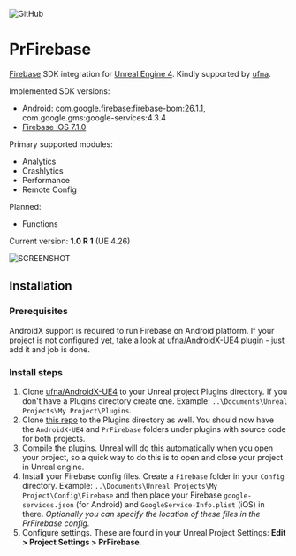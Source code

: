 ![GitHub](https://img.shields.io/github/license/nprudnikov/PrFirebase)

# PrFirebase

[Firebase](https://firebase.google.com/) SDK integration for [Unreal Engine 4](https://www.unrealengine.com/). Kindly supported by [ufna](https://github.com/ufna).

Implemented SDK versions:
* Android: com.google.firebase:firebase-bom:26.1.1, com.google.gms:google-services:4.3.4
* [Firebase iOS 7.1.0](https://github.com/firebase/firebase-ios-sdk/releases/tag/CocoaPods-7.1.0)

Primary supported modules:
* Analytics
* Crashlytics
* Performance
* Remote Config

Planned:
* Functions

Current version: **1.0 R 1** (UE 4.26)


![SCREENSHOT](SCREENSHOT.jpg)

## Installation

### Prerequisites
AndroidX support is required to run Firebase on Android platform. If your project is not configured yet, take a look at [ufna/AndroidX-UE4](https://github.com/ufna/AndroidX-UE4) plugin - just add it and job is done.

### Install steps
1. Clone [ufna/AndroidX-UE4](https://github.com/ufna/AndroidX-UE4) to your   Unreal project Plugins directory.  If you don't have a Plugins directory create one.  Example: `..\Documents\Unreal Projects\My Project\Plugins`.
1. Clone [this repo](https://github.com/nprudnikov/PrFirebase) to the Plugins directory as well.  You should now have the `AndroidX-UE4` and `PrFirebase` folders under plugins with source code for both projects.
1. Compile the plugins.  Unreal will do this automatically when you open your project, so a quick way to do this is to open and close your project in Unreal engine.
1. Install your Firebase config files.  Create a `Firebase` folder in your `Config` directory.  Example: `..\Documents\Unreal Projects\My Project\Config\Firebase` and then place your Firebase `google-services.json` (for Android) and `GoogleService-Info.plist` (iOS) in there.  *Optionally you can specify the location of these files in the PrFirebase config.*
1. Configure settings.  These are found in your Unreal Project Settings: __Edit > Project Settings > PrFirebase__.    
